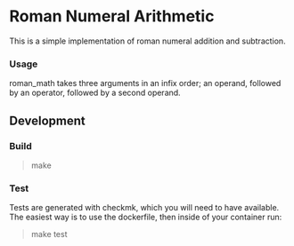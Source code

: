 Roman Numeral Arithmetic
========================

This is a simple implementation of roman numeral addition and subtraction.

### Usage ###
roman_math takes three arguments in an infix order; an operand, followed by an 
operator, followed by a second operand.


Development
-----------

### Build ###
> make

### Test ###
Tests are generated with checkmk, which you will need to have available. The 
easiest way is to use the dockerfile, then inside of your container run:
> make test
